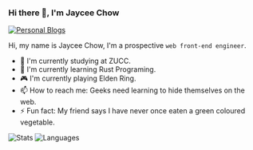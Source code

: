 ### Hi there 👋, I'm Jaycee Chow

[![Personal Blogs](https://img.shields.io/badge/Personal%20Blogs-nonlinearthink-blue?logo=hexo&style=flat)](https://nonlinearthink.github.io/)

Hi, my name is Jaycee Chow, I'm a prospective `web front-end engineer`.

- 🔭 I'm currently studying at ZUCC.
- 🌱 I'm currently learning Rust Programing.
- 🎮 I'm currently playing Elden Ring.
- 📫 How to reach me: Geeks need learning to hide themselves on the web.
- ⚡ Fun fact: My friend says I have never once eaten a green coloured vegetable.

![Stats](https://github-readme-stats.vercel.app/api?username=nonlinearthink&include_all_commits=true&hide_border=true&theme=tokyonight) ![Languages](https://github-readme-stats.vercel.app/api/top-langs/?username=nonlinearthink&&show_icons=true&hide_border=true&theme=tokyonight&layout=compact&langs_count=8&exclude_repo=nonlinearthink.github.io)

<!-- ### ✏ Recent Posts -->

<!--
**nonlinearthink/nonlinearthink** is a ✨ _special_ ✨ repository because its `README.md` (this file) appears on your GitHub profile.

Here are some ideas to get you started:

- 🔭 I’m currently working on ...
- 🌱 I’m currently learning ...
- 👯 I’m looking to collaborate on ...
- 🤔 I’m looking for help with ...
- 💬 Ask me about ...
- 📫 How to reach me: ...
- 😄 Pronouns: ...
- ⚡ Fun fact: ...
-->
